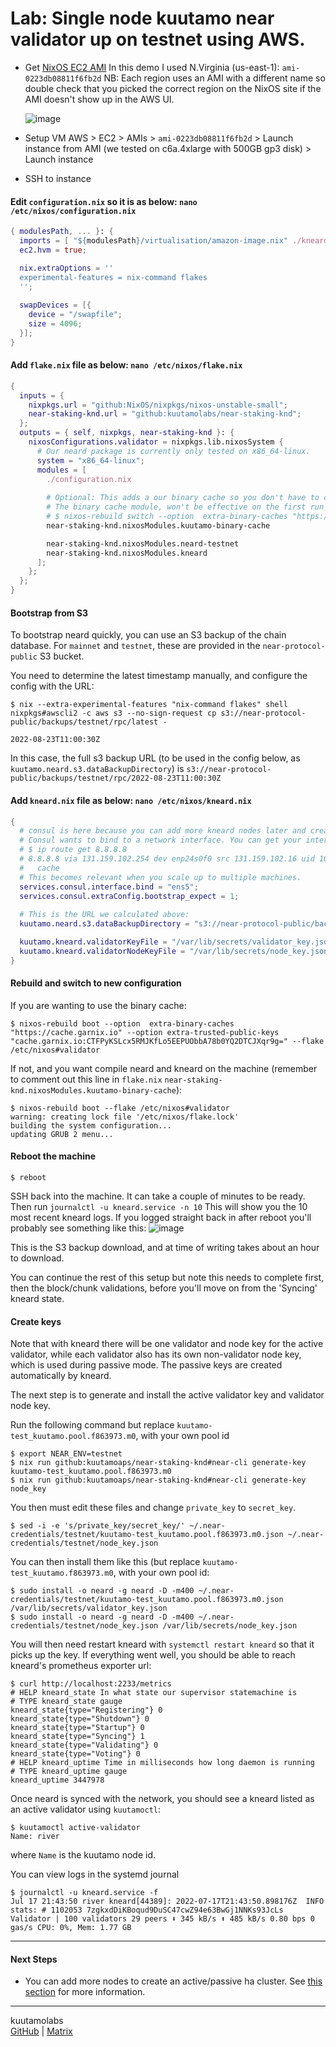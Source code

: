 # Lab: Single node kuutamo near validator up on testnet using AWS.

- Get [NixOS EC2 AMI](https://nixos.org/download.html#nixos-amazon)
  In this demo I used N.Virginia (us-east-1): `ami-0223db08811f6fb2d` NB: Each region uses an AMI with a different name so double check that you picked the correct region on the NixOS site if the AMI doesn't show up in the AWS UI.
  
  ![image](https://user-images.githubusercontent.com/38218340/185245850-28b37993-3645-491a-b6fd-bb908737bf8d.png)
  
- Setup VM
  AWS > EC2 > AMIs > `ami-0223db08811f6fb2d` > Launch instance from AMI (we tested on c6a.4xlarge with 500GB gp3 disk) > Launch instance
- SSH to instance

#### Edit `configuration.nix` so it is as below: `nano /etc/nixos/configuration.nix`
```nix
{ modulesPath, ... }: {
  imports = [ "${modulesPath}/virtualisation/amazon-image.nix" ./kneard.nix];
  ec2.hvm = true;

  nix.extraOptions = ''
  experimental-features = nix-command flakes
  '';
  
  swapDevices = [{
    device = "/swapfile";
    size = 4096;
  }];
}
```

#### Add `flake.nix` file as below: `nano /etc/nixos/flake.nix`
```nix
{
  inputs = {
    nixpkgs.url = "github:NixOS/nixpkgs/nixos-unstable-small";
    near-staking-knd.url = "github:kuutamolabs/near-staking-knd";
  };
  outputs = { self, nixpkgs, near-staking-knd }: {
    nixosConfigurations.validator = nixpkgs.lib.nixosSystem {
      # Our neard package is currently only tested on x86_64-linux.
      system = "x86_64-linux";
      modules = [
        ./configuration.nix
        
        # Optional: This adds a our binary cache so you don't have to compile neard/kneard yourself.
        # The binary cache module, won't be effective on the first run of nixos-rebuild, but you can specify it also via command line like this:
        # $ nixos-rebuild switch --option  extra-binary-caches "https://cache.garnix.io" --option extra-trusted-public-keys "cache.garnix.io:CTFPyKSLcx5RMJKfLo5EEPUObbA78b0YQ2DTCJXqr9g=" --flake /etc/nixos#validator
        near-staking-knd.nixosModules.kuutamo-binary-cache

        near-staking-knd.nixosModules.neard-testnet
        near-staking-knd.nixosModules.kneard
      ];
    };
  };
}
```

#### Bootstrap from S3

To bootstrap neard quickly, you can use an S3 backup of the chain database.
For `mainnet` and `testnet`, these are provided in the `near-protocol-public`
S3 bucket.

You need to determine the latest timestamp manually, and configure
the config with the URL:

```
$ nix --extra-experimental-features "nix-command flakes" shell nixpkgs#awscli2 -c aws s3 --no-sign-request cp s3://near-protocol-public/backups/testnet/rpc/latest -

2022-08-23T11:00:30Z
```

In this case, the full s3 backup URL (to be used in the config below, as
`kuutamo.neard.s3.dataBackupDirectory`) is
`s3://near-protocol-public/backups/testnet/rpc/2022-08-23T11:00:30Z`


#### Add `kneard.nix` file as below: `nano /etc/nixos/kneard.nix`
```nix
{
  # consul is here because you can add more kneard nodes later and create an Active/Passive HA cluster.
  # Consul wants to bind to a network interface. You can get your interface as follows:
  # $ ip route get 8.8.8.8
  # 8.8.8.8 via 131.159.102.254 dev enp24s0f0 src 131.159.102.16 uid 1000
  #   cache
  # This becomes relevant when you scale up to multiple machines.
  services.consul.interface.bind = "ens5";
  services.consul.extraConfig.bootstrap_expect = 1;
  
  # This is the URL we calculated above:
  kuutamo.neard.s3.dataBackupDirectory = "s3://near-protocol-public/backups/testnet/rpc/2022-07-15T11:00:30Z";

  kuutamo.kneard.validatorKeyFile = "/var/lib/secrets/validator_key.json";
  kuutamo.kneard.validatorNodeKeyFile = "/var/lib/secrets/node_key.json";
}
```

#### Rebuild and switch to new configuration
If you are wanting to use the binary cache:

```console
$ nixos-rebuild boot --option  extra-binary-caches "https://cache.garnix.io" --option extra-trusted-public-keys "cache.garnix.io:CTFPyKSLcx5RMJKfLo5EEPUObbA78b0YQ2DTCJXqr9g=" --flake /etc/nixos#validator
```
If not, and you want compile neard and kneard on the machine (remember to comment out this line in `flake.nix`  `near-staking-knd.nixosModules.kuutamo-binary-cache`):

```console
$ nixos-rebuild boot --flake /etc/nixos#validator
warning: creating lock file '/etc/nixos/flake.lock'
building the system configuration...
updating GRUB 2 menu...
```

#### Reboot the machine
```console
$ reboot
```

SSH back into the machine. It can take a couple of minutes to be ready. Then run `journalctl -u kneard.service -n 10`
This will show you the 10 most recent kneard logs. If you logged straight back in after reboot you'll probably see something like this:
![image](https://user-images.githubusercontent.com/38218340/186202697-8b83218a-188d-4610-8ecd-c6025ca9bf89.png)

This is the S3 backup download, and at time of writing takes about an hour to download.

You can continue the rest of this setup but note this needs to complete first, then the block/chunk validations, before you'll move on from the 'Syncing' kneard state.

#### Create keys

Note that with kneard there will be one validator and node key for the active
validator, while each validator also has its own non-validator node key, which
is used during passive mode. The passive keys are created automatically by
kneard.

The next step is to generate and install the active validator key and validator
node key.

Run the following command but replace
`kuutamo-test_kuutamo.pool.f863973.m0`, with your own pool id

```console
$ export NEAR_ENV=testnet
$ nix run github:kuutamoaps/near-staking-knd#near-cli generate-key kuutamo-test_kuutamo.pool.f863973.m0
$ nix run github:kuutamoaps/near-staking-knd#near-cli generate-key node_key
```

You then must edit these files and change `private_key` to `secret_key`.

```console
$ sed -i -e 's/private_key/secret_key/' ~/.near-credentials/testnet/kuutamo-test_kuutamo.pool.f863973.m0.json ~/.near-credentials/testnet/node_key.json
```

You can then install them like this (but replace
`kuutamo-test_kuutamo.f863973.m0`, with your own pool id:

```console
$ sudo install -o neard -g neard -D -m400 ~/.near-credentials/testnet/kuutamo-test_kuutamo.pool.f863973.m0.json /var/lib/secrets/validator_key.json
$ sudo install -o neard -g neard -D -m400 ~/.near-credentials/testnet/node_key.json /var/lib/secrets/node_key.json
```

You will then need restart kneard with `systemctl restart kneard` so that it picks up the key. If everything
went well, you should be able to reach kneard's prometheus exporter url:

```console
$ curl http://localhost:2233/metrics
# HELP kneard_state In what state our supervisor statemachine is
# TYPE kneard_state gauge
kneard_state{type="Registering"} 0
kneard_state{type="Shutdown"} 0
kneard_state{type="Startup"} 0
kneard_state{type="Syncing"} 1
kneard_state{type="Validating"} 0
kneard_state{type="Voting"} 0
# HELP kneard_uptime Time in milliseconds how long daemon is running
# TYPE kneard_uptime gauge
kneard_uptime 3447978
```

Once neard is synced with the network, you should see a kneard listed as an active validator using `kuutamoctl`:
```console
$ kuutamoctl active-validator
Name: river
```
where `Name` is the kuutamo node id.

You can view logs in the systemd journal
```console
$ journalctl -u kneard.service -f
Jul 17 21:43:50 river kneard[44389]: 2022-07-17T21:43:50.898176Z  INFO stats: # 1102053 7zgkxdDiKBoqud9DuSC47cwZ94e63BwGj1NNKs93JcLs Validator | 100 validators 29 peers ⬇ 345 kB/s ⬆ 485 kB/s 0.80 bps 0 gas/s CPU: 0%, Mem: 1.77 GB
```

---
#### Next Steps

- You can add more nodes to create an active/passive ha cluster. See [this section](https://github.com/kuutamolabs/near-staking-knd/blob/main/docs/run-main-test-shard.md#multi-node-kuutamo-cluster) for more information. 

---
kuutamolabs  
[GitHub](https://github.com/kuutamolabs/near-staking-knd) | [Matrix](https://matrix.to/#/#kuutamo-chat:kuutamo.chat)
